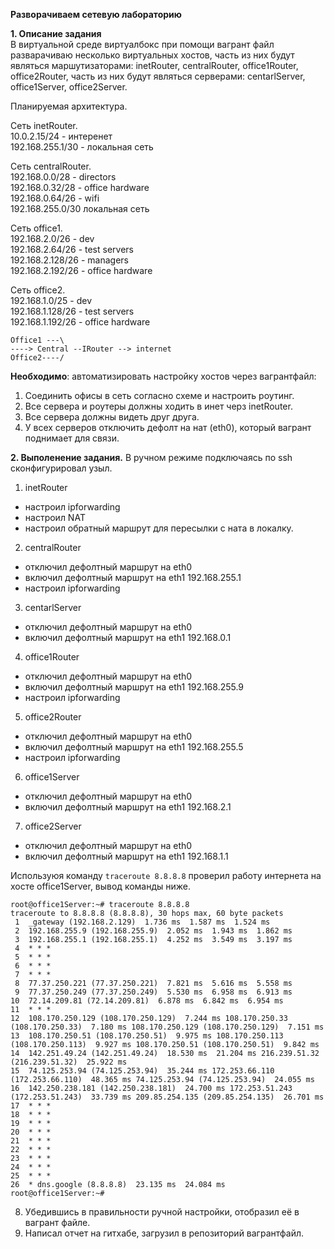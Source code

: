 **Разворачиваем сетевую лабораторию**

**1. Описание задания**  
В виртуальной среде виртуалбокc при помощи вагрант файл разварачиваю несколько виртуальных хостов, часть из них будут являться маршутизаторами: inetRouter, centralRouter, office1Router, office2Router, часть из них будут являться серверами: centarlServer, office1Server, office2Server.

Планируемая архитектура.  

Сеть inetRouter.  
10.0.2.15/24 - интеренет  
192.168.255.1/30 - локальная сеть  

Сеть centralRouter.  
192.168.0.0/28 - directors  
192.168.0.32/28 - office hardware  
192.168.0.64/26 - wifi  
192.168.255.0/30 локальная сеть  

Сеть office1.  
192.168.2.0/26 - dev  
192.168.2.64/26 - test servers  
192.168.2.128/26 - managers  
192.168.2.192/26 - office hardware  

Сеть office2.  
192.168.1.0/25 - dev  
192.168.1.128/26 - test servers  
192.168.1.192/26 - office hardware 

```
Office1 ---\
----> Central --IRouter --> internet
Office2----/
```
**Необходимо**: автоматизировать настройку хостов через вагрантфайл:

1. Соединить офисы в сеть согласно схеме и настроить роутинг.
2. Все сервера и роутеры должны ходить в инет черз inetRouter.
3. Все сервера должны видеть друг друга.
4. У всех серверов отключить дефолт на нат (eth0), который вагрант поднимает для связи.

 **2. Выполенение задания.**
 В ручном режиме подключаясь по ssh  сконфигурировал узыл.
 
1. inetRouter
- настроил ipforwarding
- настроил NAT
- настроил обратный маршрут для пересылки с ната в локалку.

2. centralRouter
- отключил дефолтный маршрут на eth0
- включил дефолтный маршрут на eth1 192.168.255.1
- настроил ipforwarding

3. centarlServer
- отключил дефолтный маршрут на eth0
- включил дефолтный маршрут на eth1 192.168.0.1

4. office1Router
- отключил дефолтный маршрут на eth0
- включил дефолтный маршрут на eth1 192.168.255.9
- настроил ipforwarding

5. office2Router
- отключил дефолтный маршрут на eth0
- включил дефолтный маршрут на eth1 192.168.255.5
- настроил ipforwarding

6. office1Server
- отключил дефолтный маршрут на eth0
- включил дефолтный маршрут на eth1 192.168.2.1

7. office2Server
- отключил дефолтный маршрут на eth0
- включил дефолтный маршрут на eth1 192.168.1.1

Используюя команду `traceroute 8.8.8.8` проверил работу интернета на хосте office1Server, вывод команды ниже.
```
root@office1Server:~# traceroute 8.8.8.8
traceroute to 8.8.8.8 (8.8.8.8), 30 hops max, 60 byte packets
 1  _gateway (192.168.2.129)  1.736 ms  1.587 ms  1.524 ms
 2  192.168.255.9 (192.168.255.9)  2.052 ms  1.943 ms  1.862 ms
 3  192.168.255.1 (192.168.255.1)  4.252 ms  3.549 ms  3.197 ms
 4  * * *
 5  * * *
 6  * * *
 7  * * *
 8  77.37.250.221 (77.37.250.221)  7.821 ms  5.616 ms  5.558 ms
 9  77.37.250.249 (77.37.250.249)  5.530 ms  6.958 ms  6.913 ms
10  72.14.209.81 (72.14.209.81)  6.878 ms  6.842 ms  6.954 ms
11  * * *
12  108.170.250.129 (108.170.250.129)  7.244 ms 108.170.250.33 (108.170.250.33)  7.180 ms 108.170.250.129 (108.170.250.129)  7.151 ms
13  108.170.250.51 (108.170.250.51)  9.975 ms 108.170.250.113 (108.170.250.113)  9.927 ms 108.170.250.51 (108.170.250.51)  9.842 ms
14  142.251.49.24 (142.251.49.24)  18.530 ms  21.204 ms 216.239.51.32 (216.239.51.32)  25.922 ms
15  74.125.253.94 (74.125.253.94)  35.244 ms 172.253.66.110 (172.253.66.110)  48.365 ms 74.125.253.94 (74.125.253.94)  24.055 ms
16  142.250.238.181 (142.250.238.181)  24.700 ms 172.253.51.243 (172.253.51.243)  33.739 ms 209.85.254.135 (209.85.254.135)  26.701 ms
17  * * *
18  * * *
19  * * *
20  * * *
21  * * *
22  * * *
23  * * *
24  * * *
25  * * *
26  * dns.google (8.8.8.8)  23.135 ms  24.084 ms
root@office1Server:~# 
```

8. Убедившись в правильности ручной настройки, отобразил её в вагрант файле. 
9. Написал отчет на гитхабе, загрузил в репозиторий вагрантфайл. 
